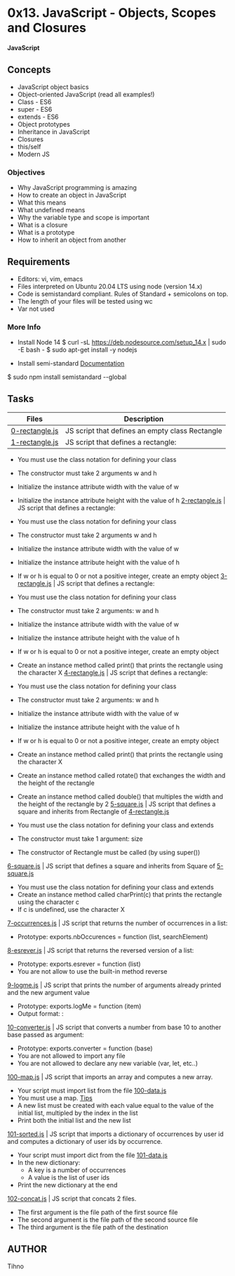 # 0x13. JavaScript - Objects, Scopes and Closures
#### JavaScript

## Concepts
* JavaScript object basics
* Object-oriented JavaScript (read all examples!)
* Class - ES6
* super - ES6
* extends - ES6
* Object prototypes
* Inheritance in JavaScript
* Closures
* this/self
* Modern JS

### Objectives
* Why JavaScript programming is amazing
* How to create an object in JavaScript
* What this means
* What undefined means
* Why the variable type and scope is important
* What is a closure
* What is a prototype
* How to inherit an object from another

## Requirements
* Editors: vi, vim, emacs
* Files interpreted on Ubuntu 20.04 LTS using node (version 14.x)
* Code is semistandard compliant. Rules of Standard + semicolons on top.
* The length of your files will be tested using wc
* Var not used

### More Info
* Install Node 14
$ curl -sL https://deb.nodesource.com/setup_14.x | sudo -E bash -
$ sudo apt-get install -y nodejs

* Install semi-standard
[Documentation]((https://github.com/standard/semistandard))

$ sudo npm install semistandard --global

## Tasks
Files | Description
----- | -----------
[0-rectangle.js](./0-rectangle.js) | JS script that defines an empty class Rectangle
[1-rectangle.js](./1-rectangle.js) | JS script that defines a rectangle:

* You must use the class notation for defining your class
* The constructor must take 2 arguments w and h
* Initialize the instance attribute width with the value of w
* Initialize the instance attribute height with the value of h
[2-rectangle.js](./2-rectangle.js) | JS script that defines a rectangle:

* You must use the class notation for defining your class
* The constructor must take 2 arguments w and h
* Initialize the instance attribute width with the value of w
* Initialize the instance attribute height with the value of h
* If w or h is equal to 0 or not a positive integer, create an empty object
[3-rectangle.js](./3-rectangle.js) | JS script that defines a rectangle:

* You must use the class notation for defining your class
* The constructor must take 2 arguments: w and h
* Initialize the instance attribute width with the value of w
* Initialize the instance attribute height with the value of h
* If w or h is equal to 0 or not a positive integer, create an empty object
* Create an instance method called print() that prints the rectangle using the character X
[4-rectangle.js](./4-rectangle.js) | JS script that defines a rectangle:

* You must use the class notation for defining your class
* The constructor must take 2 arguments: w and h
* Initialize the instance attribute width with the value of w
* Initialize the instance attribute height with the value of h
* If w or h is equal to 0 or not a positive integer, create an empty object
* Create an instance method called print() that prints the rectangle using the character X
* Create an instance method called rotate() that exchanges the width and the height of the rectangle
* Create an instance method called double() that multiples the width and the height of the rectangle by 2
[5-square.js](./5-square.js) | JS script that defines a square and inherits from Rectangle of [4-rectangle.js](./4-rectangle.js)

* You must use the class notation for defining your class and extends
* The constructor must take 1 argument: size
* The constructor of Rectangle must be called (by using super())

[6-square.js](./6-square.js) | JS script that defines a square and inherits from Square of [5-square.js](./5-square.js)

* You must use the class notation for defining your class and extends
* Create an instance method called charPrint(c) that prints the rectangle using the character c
* If c is undefined, use the character X

[7-occurrences.js](./7-occurrences.js) | JS script that returns the number of occurrences in a list:

* Prototype: exports.nbOccurences = function (list, searchElement)

[8-esrever.js](./8-esrever.js) | JS script that returns the reversed version of a list:

* Prototype: exports.esrever = function (list)
* You are not allow to use the built-in method reverse

[9-logme.js](./9-logme.js) | JS script that prints the number of arguments already printed and the new argument value

* Prototype: exports.logMe = function (item)
* Output format: <number arguments already printed>: <current argument value>

[10-converter.js](./10-converter.js) | JS script that converts a number from base 10 to another base passed as argument:

* Prototype: exports.converter = function (base)
* You are not allowed to import any file
* You are not allowed to declare any new variable (var, let, etc..)

[100-map.js](./100-map.js) | JS script that imports an array and computes a new array.

* Your script must import list from the file [100-data.js](./100-data.js)
* You must use a map. [Tips](https://developer.mozilla.org/en-US/docs/Web/JavaScript/Reference/Global_Objects/Array/map?v=control)
* A new list must be created with each value equal to the value of the initial list, multipled by the index in the list
* Print both the initial list and the new list

[101-sorted.js](./101-sorted.js) | JS script that imports a dictionary of occurrences by user id and computes a dictionary of user ids by occurrence.

* Your script must import dict from the file [101-data.js](./101-data.js)
* In the new dictionary:
	* A key is a number of occurrences
	* A value is the list of user ids
* Print the new dictionary at the end

[102-concat.js](./102-concat.js) | JS script that concats 2 files.

* The first argument is the file path of the first source file
* The second argument is the file path of the second source file
* The third argument is the file path of the destination


## AUTHOR
Tihno
